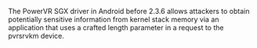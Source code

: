 The PowerVR SGX driver in Android before 2.3.6 allows attackers to obtain potentially sensitive information from kernel stack memory via an application that uses a crafted length parameter in a request to the pvrsrvkm device.